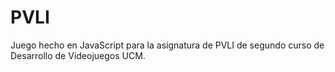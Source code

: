 # PVLI
 Juego hecho en JavaScript para la asignatura de PVLI de segundo curso de Desarrollo de Videojuegos UCM.
